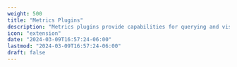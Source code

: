 ```yaml
---
weight: 500
title: "Metrics Plugins"
description: "Metrics plugins provide capabilities for querying and visualizing metrics."
icon: "extension"
date: "2024-03-09T16:57:24-06:00"
lastmod: "2024-03-09T16:57:24-06:00"
draft: false
---
```

